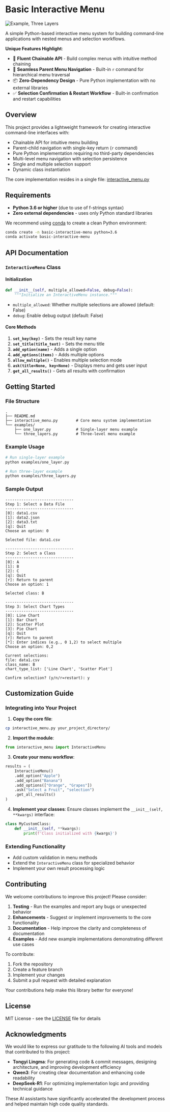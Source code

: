 # Basic Interactive Menu

![Example, Three Layers](example_three_layers.gif)

A simple Python-based interactive menu system for building command-line applications with nested menus and selection workflows.

**Unique Features Highlight**:
- 🚀 **Fluent Chainable API** - Build complex menus with intuitive method chaining
- 🔄 **Seamless Parent Menu Navigation** - Built-in `r` command for hierarchical menu traversal
- 📦 **Zero-Dependency Design** - Pure Python implementation with no external libraries
- ✅ **Selection Confirmation & Restart Workflow** - Built-in confirmation and restart capabilities

## Overview

This project provides a lightweight framework for creating interactive command-line interfaces with:
- Chainable API for intuitive menu building
- Parent-child navigation with single-key return (`r` command)
- Pure Python implementation requiring no third-party dependencies
- Multi-level menu navigation with selection persistence
- Single and multiple selection support
- Dynamic class instantiation

The core implementation resides in a single file: [interactive_menu.py](interactive_menu.py)

## Requirements

- **Python 3.6 or higher** (due to use of f-strings syntax)
- **Zero external dependencies** - uses only Python standard libraries

We recommend using [conda](https://docs.conda.io/en/latest/) to create a clean Python environment:

```bash
conda create -n basic-interactive-menu python=3.6
conda activate basic-interactive-menu
```

## API Documentation

### `InteractiveMenu` Class

#### Initialization
```python
def __init__(self, multiple_allowed=False, debug=False):
    """Initialize an InteractiveMenu instance."""
```
- `multiple_allowed`: Whether multiple selections are allowed (default: False)
- `debug`: Enable debug output (default: False)

#### Core Methods

1. **`set_key(key)`** - Sets the result key name
2. **`set_title(title_text)`** - Sets the menu title
3. **`add_option(name)`** - Adds a single option
4. **`add_options(items)`** - Adds multiple options
5. **`allow_multiple()`** - Enables multiple selection mode
6. **`ask(title=None, key=None)`** - Displays menu and gets user input
7. **`get_all_results()`** - Gets all results with confirmation

## Getting Started

### File Structure

```plain
.
├── README.md
├── interactive_menu.py        # Core menu system implementation
└── examples/
    ├── one_layer.py           # Single-layer menu example
    └── three_layers.py        # Three-level menu example
```

### Example Usage

```bash
# Run single-layer example
python examples/one_layer.py

# Run three-layer example
python examples/three_layers.py
```

### Sample Output

```plain
------------------------------
Step 1: Select a Data File
------------------------------
[0]: data1.csv
[1]: data2.json
[2]: data3.txt
[q]: Quit
Choose an option: 0

Selected file: data1.csv

------------------------------
Step 2: Select a Class
------------------------------
[0]: A
[1]: B
[2]: C
[q]: Quit
[r]: Return to parent
Choose an option: 1

Selected class: B

------------------------------
Step 3: Select Chart Types
------------------------------
[0]: Line Chart
[1]: Bar Chart
[2]: Scatter Plot
[3]: Pie Chart
[q]: Quit
[r]: Return to parent
[*]: Enter indices (e.g., 0 1,2) to select multiple
Choose an option: 0,2

Current selections:
file: data1.csv
class_name: B
chart_type_list: ['Line Chart', 'Scatter Plot']

Confirm selection? (y/n/r=restart): y
```

## Customization Guide

### Integrating into Your Project

1. **Copy the core file**:
```bash
cp interactive_menu.py your_project_directory/
```

2. **Import the module**:
```python
from interactive_menu import InteractiveMenu
```

3. **Create your menu workflow**:
```python
results = (
    InteractiveMenu()
    .add_option("Apple")
    .add_option("Banana")
    .add_options(["Orange", "Grapes"])
    .ask("Select a Fruit", "selection")
    .get_all_results()
)
```

4. **Implement your classes**:
Ensure classes implement the `__init__(self, **kwargs)` interface:

```python
class MyCustomClass:
    def __init__(self, **kwargs):
        print(f'Class initialized with {kwargs}')
```

### Extending Functionality

- Add custom validation in menu methods
- Extend the `InteractiveMenu` class for specialized behavior
- Implement your own result processing logic

## Contributing

We welcome contributions to improve this project! Please consider:

1. **Testing** - Run the examples and report any bugs or unexpected behavior
2. **Enhancements** - Suggest or implement improvements to the core functionality
3. **Documentation** - Help improve the clarity and completeness of documentation
4. **Examples** - Add new example implementations demonstrating different use cases

To contribute:
1. Fork the repository
2. Create a feature branch
3. Implement your changes
4. Submit a pull request with detailed explanation

Your contributions help make this library better for everyone!

## License

MIT License - see the [LICENSE](LICENSE) file for details

## Acknowledgments

We would like to express our gratitude to the following AI tools and models that contributed to this project:

- **Tongyi Lingma**: For generating code & commit messages, designing architecture, and improving development efficiency
- **Qwen3**: For creating clear documentation and enhancing code readability
- **DeepSeek-R1**: For optimizing implementation logic and providing technical guidance

These AI assistants have significantly accelerated the development process and helped maintain high code quality standards.
